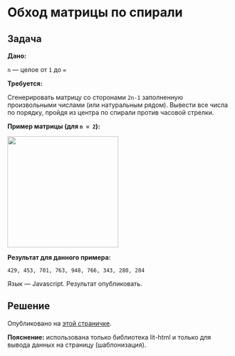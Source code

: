 # Обход матрицы по спирали

## Задача

**Дано:**

`n` — целое от `1` до `∞`

**Требуется:**

Сгенерировать матрицу со сторонами `2n-1` заполненную произвольными числами (или натуральным рядом).
Вывести все числа по порядку, пройдя из центра по спирали против часовой стрелки.

**Пример матрицы (для `n = 2`):**

<img src="https://downloader.disk.yandex.ru/preview/dfecfc782f6ae2b3fc3d04622d2127fb28036c46e90e021e5f8337107928c088/5ba8527f/hClJRy9joumLdzVabIimp__rTFA9l00wfeWI_s7JFRsHloBxUa8H4eSktbtaTxXnAT3PhzKoiARTFASWugFHLQ%3D%3D?uid=0&filename=2018-06-09_21-26-59.png&disposition=inline&hash=&limit=0&content_type=image%2Fpng&tknv=v2&size=2048x2048" width="249">

**Результат для данного примера:**
```
429, 453, 701, 763, 948, 766, 343, 280, 284
```

Язык — Javascript. Результат опубликовать.

## Решение

Опубликовано на [этой страничке](https://firefoxic.github.io/qt-cl).

**Пояснение:** использована только библиотека lit-html и только для вывода данных на страницу (шаблонизация).
